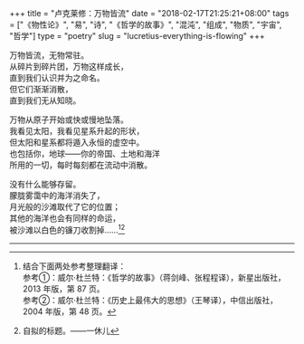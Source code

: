 +++
title = "卢克莱修：万物皆流"
date = "2018-02-17T21:25:21+08:00"
tags = ["《物性论》", "易", "诗", "《哲学的故事》", "混沌", "组成", "物质", "宇宙", "哲学"]
type = "poetry"
slug = "lucretius-everything-is-flowing"
+++

万物皆流，无物常驻。  
从碎片到碎片团，万物这样成长，  
直到我们认识并为之命名。  
但它们渐渐消散，  
直到我们无从知晓。

万物从原子开始或快或慢地坠落。  
我看见太阳，我看见星系升起的形状，  
但太阳和星系都将遁入永恒的虚空中。  
也包括你，地球——你的帝国、土地和海洋  
所用的一切，每时每刻都在流动中消散。

没有什么能够存留。  
朦胧雾霭中的海洋消失了，  
月光般的沙滩取代了它的位置；  
其他的海洋也会有同样的命运，  
被沙滩以白色的镰刀收割掉……[^1][^2]

---

[^1]: 结合下面两处参考整理翻译：  
参考①：威尔·杜兰特：《哲学的故事》（蒋剑峰、张程程译），新星出版社，2013 年版，第 87 页。  
参考②：威尔·杜兰特：《历史上最伟大的思想》（王琴译），中信出版社，2004 年版，第 48 页。
[^2]: 自拟的标题。——一休儿
